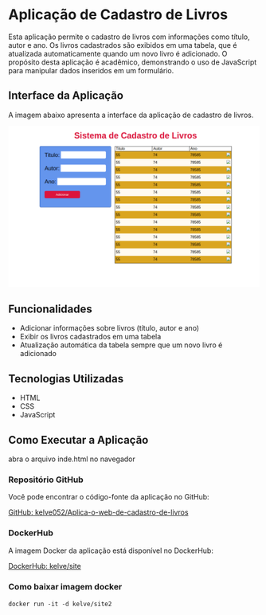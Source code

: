 # Aplicação de Cadastro de Livros

Esta aplicação permite o cadastro de livros com informações como título, autor e ano. Os livros cadastrados são exibidos em uma tabela, que é atualizada automaticamente quando um novo livro é adicionado. O propósito desta aplicação é acadêmico, demonstrando o uso de JavaScript para manipular dados inseridos em um formulário.

## Interface da Aplicação

A imagem abaixo apresenta a interface da aplicação de cadastro de livros.

![Interface da Aplicação](/imgs/foto.png)

## Funcionalidades

- Adicionar informações sobre livros (título, autor e ano)
- Exibir os livros cadastrados em uma tabela
- Atualização automática da tabela sempre que um novo livro é adicionado

## Tecnologias Utilizadas

- HTML
- CSS
- JavaScript

## Como Executar a Aplicação
abra o arquivo inde.html no navegador

### Repositório GitHub

Você pode encontrar o código-fonte da aplicação no GitHub:

[GitHub: kelve052/Aplica-o-web-de-cadastro-de-livros](https://github.com/kelve052/Aplica-o-web-de-cadastro-de-livros)

### DockerHub

A imagem Docker da aplicação está disponível no DockerHub:

[DockerHub: kelve/site](https://hub.docker.com/repository/docker/kelve/site/general)

### Como baixar imagem docker

```
docker run -it -d kelve/site2
```

